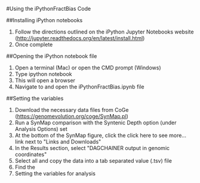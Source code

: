 #Using the iPythonFractBias Code

##Installing iPython notebooks
1. Follow the directions outlined on the iPython Jupyter Notebooks website (http://jupyter.readthedocs.org/en/latest/install.html)
2. Once complete

##Opening the iPython notebook file
1. Open a terminal (Mac) or open the CMD prompt (Windows)
2. Type ipython notebook
3. This will open a browser
4. Navigate to and open the iPythonFractBias.ipynb file

##Setting the variables
1. Download the necessary data files from CoGe (https://genomevolution.org/coge/SynMap.pl)
  1. Run a SynMap comparison with the Syntenic Depth option (under Analysis Options) set
  2. At the bottom of the SynMap figure, click the click here to see more... link next to "Links and Downloads"
  3. In the Results section, select "DAGCHAINER output in genomic coordinates"
  4. Select all and copy the data into a tab separated value (.tsv) file
  5. Find the 
2. Setting the variables for analysis
